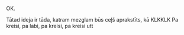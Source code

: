 OK.

Tātad ideja ir tāda, katram mezglam būs ceļš aprakstīts, kā
KLKKLK
Pa kreisi, pa labi, pa kreisi, pa kreisi utt